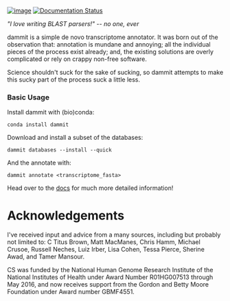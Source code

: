 [![image](https://travis-ci.org/dib-lab/dammit.svg)](https://travis-ci.org/dib-lab/dammit)
[![Documentation Status](https://readthedocs.org/projects/dammit/badge/)](http://dammit.readthedocs.io/en/latest)

*"I love writing BLAST parsers!" -- no one, ever*

dammit is a simple de novo transcriptome annotator. It was born out of
the observation that: annotation is mundane and annoying; all the
individual pieces of the process exist already; and, the existing
solutions are overly complicated or rely on crappy non-free software.

Science shouldn't suck for the sake of sucking, so dammit attempts to
make this sucky part of the process suck a little less.

### Basic Usage

Install dammit with (bio)conda:

    conda install dammit

Download and install a subset of the databases:

    dammit databases --install --quick

And the annotate with:

    dammit annotate <transcriptome_fasta>

Head over to the [docs](http://dib-lab.github.io/dammit/) for much more detailed
information!

Acknowledgements
================

I've received input and advice from a many sources, including but
probably not limited to: C Titus Brown, Matt MacManes, Chris Hamm,
Michael Crusoe, Russell Neches, Luiz Irber, Lisa Cohen, Tessa Pierce,
Sherine Awad, and Tamer Mansour.

CS was funded by the National Human Genome Research Institute of the
National Institutes of Health under Award Number R01HG007513 through May
2016, and now receives support from the Gordon and Betty Moore
Foundation under Award number GBMF4551.
